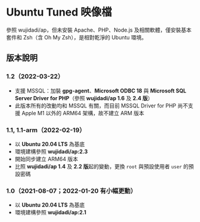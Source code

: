 # Ubuntu Tuned 映像檔

參照 wujidadi/ap，但未安裝 Apache、PHP、Node.js 及相關軟體，僅安裝基本套件和 Zsh（含 Oh My Zsh），是相對乾淨的 Ubuntu 環境。

## 版本說明

### 1.2（2022-03-22）

* 支援 MSSQL：加裝 **gpg-agent**、**Microsoft ODBC 18** 與 **Microsoft SQL Server Driver for PHP**（參照 **wujidadi/ap 1.6** 及 **2.4 版**）
* 此版本所有的改動均和 MSSQL 有關，而目前 MSSQL Driver for PHP 尚不支援 Apple M1 以外的 ARM64 架構，故不建立 ARM 版本

### 1.1, 1.1-arm（2022-02-19）

* 以 **Ubuntu 20.04 LTS** 為基底
* 環境建構參照 **wujidadi/ap:2.3**
* 開始同步建立 ARM64 版本
* 比照 **wujidadi/ap 1.4** 及 **2.2 版**起的變動，更換 `root` 與預設使用者 `user` 的預設密碼

### 1.0（2021-08-07；2022-01-20 有小幅更動）

* 以 **Ubuntu 20.04 LTS** 為基底
* 環境建構參照 **wujidadi/ap:2.1**

